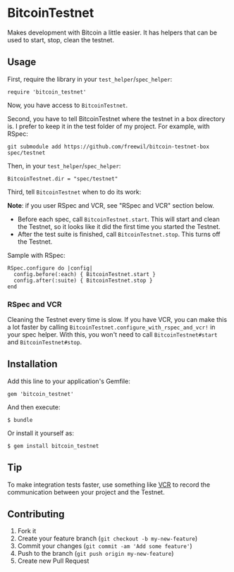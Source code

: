 # BitcoinTestnet

Makes development with Bitcoin a little easier. It has helpers that can be used to start, stop, clean the testnet.

## Usage

First, require the library in your  `test_helper`/`spec_helper`:

    require 'bitcoin_testnet'

Now, you have access to `BitcoinTestnet`.

Second, you have to tell BitcoinTestnet where the testnet in a box directory is. I prefer to keep it in the test folder of my project. For example, with RSpec:

    git submodule add https://github.com/freewil/bitcoin-testnet-box spec/testnet

Then, in your `test_helper`/`spec_helper`:

    BitcoinTestnet.dir = "spec/testnet"

Third, tell `BitcoinTestnet` when to do its work:

**Note**: if you user RSpec and VCR, see "RSpec and VCR" section below.

- Before each spec, call `BitcoinTestnet.start`. This will start and clean the Testnet, so it looks like it did the first time you started the Testnet.
- After the test suite is finished, call `BitcoinTestnet.stop`. This turns off the Testnet.

Sample with RSpec:

    RSpec.configure do |config|
      config.before(:each) { BitcoinTestnet.start }
      config.after(:suite) { BitcoinTestnet.stop }
    end


### RSpec and VCR

Cleaning the Testnet every time is slow. If you have VCR, you can make this a lot faster by calling `BitcoinTestnet.configure_with_rspec_and_vcr!` in your spec helper. With this, you won't need to call `BitcoinTestnet#start` and `BitcoinTestnet#stop`.

## Installation

Add this line to your application's Gemfile:

    gem 'bitcoin_testnet'

And then execute:

    $ bundle

Or install it yourself as:

    $ gem install bitcoin_testnet

## Tip

To make integration tests faster, use something like [VCR](https://github.com/vcr/vcr) to record the communication between your project and the Testnet.

## Contributing

1. Fork it
2. Create your feature branch (`git checkout -b my-new-feature`)
3. Commit your changes (`git commit -am 'Add some feature'`)
4. Push to the branch (`git push origin my-new-feature`)
5. Create new Pull Request
